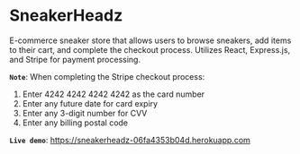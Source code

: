 # SneakerHeadz

E-commerce sneaker store that allows users to browse sneakers, add items to their cart, and complete the checkout process. Utilizes React, Express.js, and Stripe for payment processing.

**`Note`**: When completing the Stripe checkout process:

1. Enter 4242 4242 4242 4242 as the card number
2. Enter any future date for card expiry
3. Enter any 3-digit number for CVV
4. Enter any billing postal code

**`Live demo`**: https://sneakerheadz-06fa4353b04d.herokuapp.com
